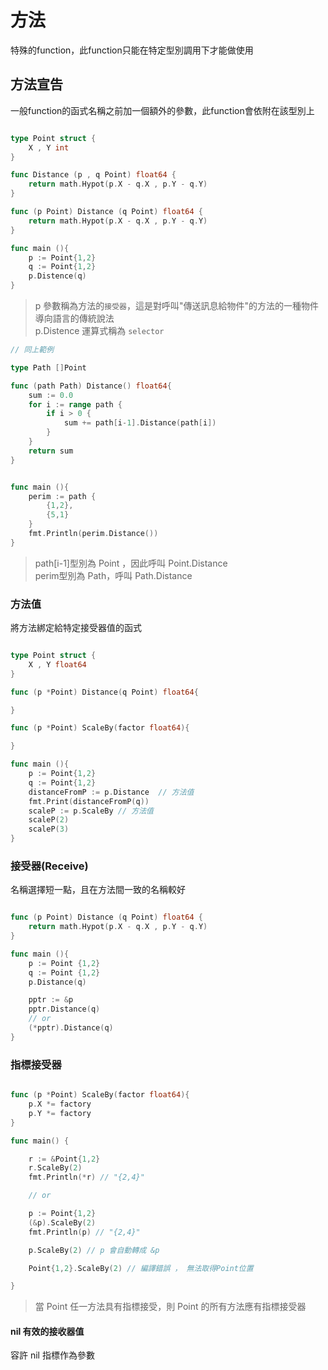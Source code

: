 # 方法

特殊的function，此function只能在特定型別調用下才能做使用

## 方法宣告

一般function的函式名稱之前加一個額外的參數，此function會依附在該型別上

```go

type Point struct {
    X , Y int
}

func Distance (p , q Point) float64 {
    return math.Hypot(p.X - q.X , p.Y - q.Y)
}

func (p Point) Distance (q Point) float64 {
    return math.Hypot(p.X - q.X , p.Y - q.Y)
}

func main (){
    p := Point{1,2}
    q := Point{1,2}
    p.Distence(q)
}
```

> p 參數稱為方法的`接受器`，這是對呼叫"傳送訊息給物件"的方法的一種物件導向語言的傳統說法 <br>
>  p.Distence 運算式稱為 `selector` <br>

```go
// 同上範例

type Path []Point 

func (path Path) Distance() float64{
    sum := 0.0
    for i := range path {
        if i > 0 {
            sum += path[i-1].Distance(path[i])
        }
    }
    return sum
}


func main (){
    perim := path {
        {1,2},
        {5,1}
    }
    fmt.Println(perim.Distance())
}


```

> path[i-1]型別為 Point ，因此呼叫 Point.Distance<br>
> perim型別為 Path，呼叫 Path.Distance

### 方法值

將方法綁定給特定接受器值的函式

```go

type Point struct {
    X , Y float64
}

func (p *Point) Distance(q Point) float64{

}

func (p *Point) ScaleBy(factor float64){

}

func main (){
    p := Point{1,2}
    q := Point{1,2}
    distanceFromP := p.Distance  // 方法值
    fmt.Print(distanceFromP(q))
    scaleP := p.ScaleBy // 方法值
    scaleP(2)
    scaleP(3)
}

```

### 接受器(Receive)

名稱選擇短一點，且在方法間一致的名稱較好

```go

func (p Point) Distance (q Point) float64 {
    return math.Hypot(p.X - q.X , p.Y - q.Y)
}

func main (){
    p := Point {1,2}
    q := Point {1,2}
    p.Distance(q)

    pptr := &p
    pptr.Distance(q)
    // or
    (*pptr).Distance(q)
}

```

### 指標接受器

```go

func (p *Point) ScaleBy(factor float64){
    p.X *= factory
    p.Y *= factory
}

func main() {

    r := &Point{1,2}
    r.ScaleBy(2)
    fmt.Println(*r) // "{2,4}"

    // or

    p := Point{1,2}
    (&p).ScaleBy(2)
    fmt.Println(p) // "{2,4}"

    p.ScaleBy(2) // p 會自動轉成 &p

    Point{1,2}.ScaleBy(2) // 編譯錯誤 ， 無法取得Point位置

}

```

> 當 Point 任一方法具有指標接受，則 Point 的所有方法應有指標接受器


#### nil 有效的接收器值

容許 nil 指標作為參數
